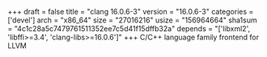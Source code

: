 +++
draft = false
title = "clang 16.0.6-3"
version = "16.0.6-3"
categories = ['devel']
arch = "x86_64"
size = "27016216"
usize = "156964664"
sha1sum = "4c1c28a5c7479761511352ee7c5d41f15dffb32a"
depends = "['libxml2', 'libffi>=3.4', 'clang-libs>=16.0.6']"
+++
C/C++ language family frontend for LLVM